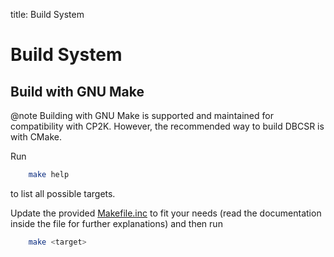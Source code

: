 title: Build System

# Build System

## Build with GNU Make

@note Building with GNU Make is supported and maintained for compatibility with CP2K. However, the recommended way to build DBCSR is with CMake.

Run

```bash
    make help
```

to list all possible targets.

Update the provided [Makefile.inc](./Makefile.inc) to fit your needs
(read the documentation inside the file for further explanations) and then run

```bash
    make <target>
```